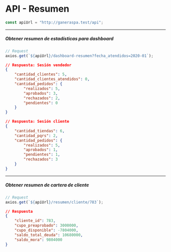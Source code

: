 # API - Resumen

```js
const apiUrl = "http://ganeraspa.test/api";
```

------------------------------------------

##### Obtener resumen de estadísticas para dashboard

```js
// Request
axios.get(`${apiUrl}/dashboard-resumen?fecha_atendidos=2020-01`);
```

```json
// Respuesta: Sesión vendedor
{
    "cantidad_clientes": 5,
    "cantidad_clientes_atendidos": 0,
    "cantidad_pedidos": {
        "realizados": 5,
        "aprobados": 3,
        "rechazados": 2,
        "pendientes": 0
    }
}
```

```json
// Respuesta: Sesión cliente
{
    "cantidad_tiendas": 6,
    "cantidad_pqrs": 2,
    "cantidad_pedidos": {
        "realizados": 5,
        "aprobados": 1,
        "pendientes": 1,
        "rechazados": 3
    }
}
```

------------------------------------------

##### Obtener resumen de cartera de cliente

```js
// Request
axios.get(`${apiUrl}/resumen/cliente/783`);
```

```json
// Respuesta
{
    "cliente_id": 783,
    "cupo_preaprobado": 3000000,
    "cupo_disponible": -7804000,
    "saldo_total_deuda": 10680000,
    "saldo_mora": 9804000
}
```
